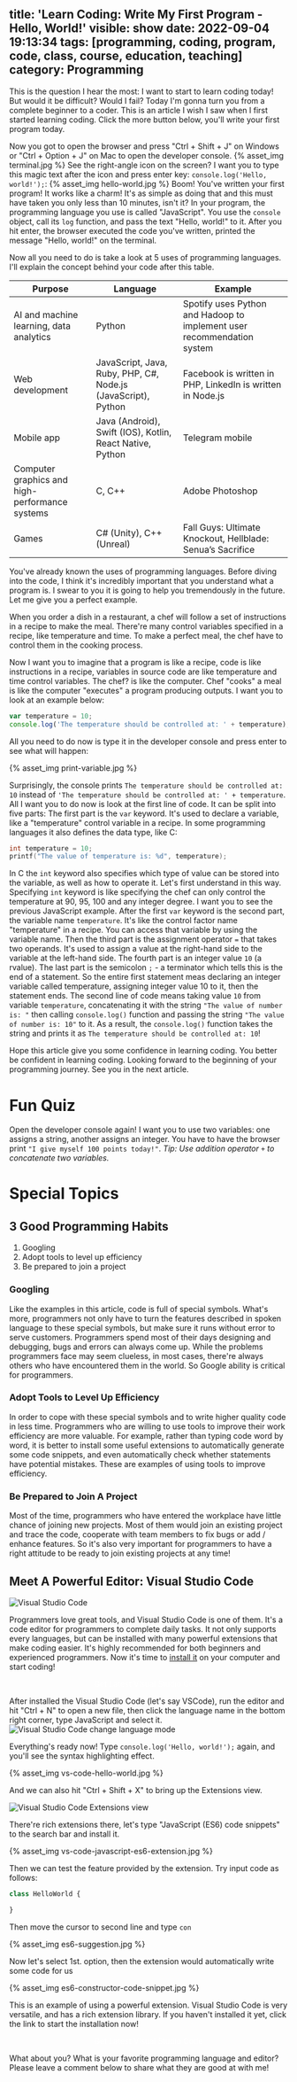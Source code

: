 title: 'Learn Coding: Write My First Program - Hello, World!'
visible: show
date: 2022-09-04 19:13:34
tags: [programming, coding, program, code, class, course, education, teaching]
category: Programming
---

This is the question I hear the most: I want to start to learn coding today! But would it be difficult? Would I fail? Today I'm gonna turn you from a complete beginner to a coder. This is an article I wish I saw when I first started learning coding. Click the more button below, you'll write your first program today.

<!--more-->

Now you got to open the browser and press "Ctrl + Shift + J" on Windows or "Ctrl + Option + J" on Mac to open the developer console.
{% asset_img terminal.jpg %}
See the right-angle icon on the screen? I want you to type this magic text after the icon and press enter key: `console.log('Hello, world!');`: 
{% asset_img hello-world.jpg %}
Boom! You've written your first program! It works like a charm! It's as simple as doing that and this must have taken you only less than 10 minutes, isn't it? In your program, the programming language you use is called "JavaScript". You use the `console` object, call its `log` function, and pass the text "Hello, world!" to it. After you hit enter, the browser executed the code you've written, printed the message "Hello, world!" on the terminal.

Now all you need to do is take a look at 5 uses of programming languages. I'll explain the concept behind your code after this table.

| Purpose                                        | Language                                                      | Example                                                    |
| ---------------------------------------------- | ------------------------------------------------------------- | ---------------------------------------------------------------------- |
| AI and machine learning, data analytics        | Python                                                        | Spotify uses Python and Hadoop to implement user recommendation system |
| Web development                                | JavaScript, Java, Ruby, PHP, C#, Node.js (JavaScript), Python | Facebook is written in PHP, LinkedIn is written in Node.js             |
| Mobile app                                     | Java (Android), Swift (IOS), Kotlin, React Native, Python     | Telegram mobile                                                        |
| Computer graphics and high-performance systems | C, C++                                                        | Adobe Photoshop                                                        |
| Games                                          | C# (Unity), C++ (Unreal)                                      | Fall Guys: Ultimate Knockout, Hellblade: Senua’s Sacrifice             |

You've already known the uses of programming languages. Before diving into the code, I think it's incredibly important that you understand what a program is. I swear to you it is going to help you tremendously in the future. Let me give you a perfect example.

When you order a dish in a restaurant, a chef will follow a set of instructions in a recipe to make the meal. There're many control variables specified in a recipe, like temperature and time. To make a perfect meal, the chef have to control them in the cooking process.

Now I want you to imagine that a program is like a recipe, code is like instructions in a recipe, variables in source code are like temperature and time control variables. The chef? is like the computer. Chef "cooks" a meal is like the computer "executes" a program producing outputs. I want you to look at an example below:
```javascript
var temperature = 10;
console.log('The temperature should be controlled at: ' + temperature);
```

All you need to do now is type it in the developer console and press enter to see what will happen:

{% asset_img print-variable.jpg %}

Surprisingly, the console prints `The temperature should be controlled at: 10` instead of `'The temperature should be controlled at: ' + temperature`. All I want you to do now is look at the first line of code. It can be split into five parts: The first part is the `var` keyword. It's used to declare a variable, like a "temperature" control variable in a recipe. In some programming languages it also defines the data type, like C:
```c
int temperature = 10;
printf("The value of temperature is: %d", temperature);
```
In C the `int` keyword also specifies which type of value can be stored into the variable, as well as how to operate it. Let's first understand in this way. Specifying `int` keyword is like specifying the chef can only control the temperature at 90, 95, 100 and any integer degree. I want you to see the previous JavaScript example. After the first `var` keyword is the second part, the variable name `temperature`. It's like the control factor name "temperature" in a recipe. You can access that variable by using the variable name. Then the third part is the assignment operator `=` that takes two operands. It's used to assign a value at the right-hand side to the variable at the left-hand side. The fourth part is an integer value `10` (a rvalue). The last part is the semicolon `;` - a terminator which tells this is the end of a statement. So the entire first statement meas declaring an integer variable called temperature, assigning integer value 10 to it, then the statement ends. The second line of code means taking value `10` from variable `temperature`, concatenating it with the string `"The value of number is: "` then calling `console.log()` function and passing the string `"The value of number is: 10"` to it. As a result, the `console.log()` function takes the string and prints it as `The temperature should be controlled at: 10`!

Hope this article give you some confidence in learning coding. You better be confident in learning coding. Looking forward to the beginning of your programming journey. See you in the next article.

# Fun Quiz
Open the developer console again! I want you to use two variables: one assigns a string, another assigns an integer. You have to have the browser print `"I give myself 100 points today!"`.
*Tip: Use addition operator `+` to concatenate two variables.*

# Special Topics
## 3 Good Programming Habits
1. Googling
2. Adopt tools to level up efficiency
3. Be prepared to join a project

### Googling
Like the examples in this article, code is full of special symbols. What's more, programmers not only have to turn the features described in spoken language to these special symbols, but make sure it runs without error to serve customers. Programmers spend most of their days designing and debugging, bugs and errors can always come up. While the problems programmers face may seem clueless, in most cases, there're always others who have encountered them in the world. So Google ability is critical for programmers.

### Adopt Tools to Level Up Efficiency
In order to cope with these special symbols and to write higher quality code in less time. Programmers who are willing to use tools to improve their work efficiency are more valuable. For example, rather than typing code word by word, it is better to install some useful extensions to automatically generate some code snippets, and even automatically check whether statements have potential mistakes. These are examples of using tools to improve efficiency.

### Be Prepared to Join A Project
Most of the time, programmers who have entered the workplace have little chance of joining new projects. Most of them would join an existing project and trace the code, cooperate with team members to fix bugs or add / enhance features. So it's also very important for programmers to have a right attitude to be ready to join existing projects at any time!

## Meet A Powerful Editor: Visual Studio Code
![Visual Studio Code](https://code.visualstudio.com/assets/home/home-screenshot-win.png)

Programmers love great tools, and Visual Studio Code is one of them. It's a code editor for programmers to complete daily tasks. It not only supports every languages, but can be installed with many powerful extensions that make coding easier. It's highly recommended for both beginners and experienced programmers. Now it's time to [install it](https://code.visualstudio.com/) on your computer and start coding!

<link href="https://cdnjs.cloudflare.com/ajax/libs/mdb-ui-kit/4.3.0/mdb.min.css" rel="stylesheet">
<link href="https://cdnjs.cloudflare.com/ajax/libs/font-awesome/6.0.0/css/all.min.css" rel="stylesheet">
<script type="text/javascript" src="https://cdnjs.cloudflare.com/ajax/libs/mdb-ui-kit/4.3.0/mdb.min.js"
></script>
<div style="text-align: center;">
    <a class="btn btn-primary" href="https://code.visualstudio.com/" style="color: white; text-decoration: none;">
        <i class="fa-solid fa-download me-2"></i>
        Get Latest Visual Studio Code
    </a>
</div>

After installed the Visual Studio Code (let's say VSCode), run the editor and hit "Ctrl + N" to open a new file, then click the language name in the bottom right corner, type JavaScript and select it.
![Visual Studio Code change language mode](https://code.visualstudio.com/assets/docs/getstarted/tips-and-tricks/change_syntax.gif)

Everything's ready now! Type `console.log('Hello, world!');` again, and you'll see the syntax highlighting effect.

{% asset_img vs-code-hello-world.jpg %}

And we can also hit "Ctrl + Shift + X" to bring up the Extensions view.

![Visual Studio Code Extensions view](https://code.visualstudio.com/assets/docs/editor/extension-marketplace/extensions-popular.png)

There're rich extensions there, let's type "JavaScript (ES6) code snippets" to the search bar and install it.

{% asset_img vs-code-javascript-es6-extension.jpg %}

Then we can test the feature provided by the extension. Try input code as follows:
```javascript
class HelloWorld {

}
```
Then move the cursor to second line and type `con`

{% asset_img es6-suggestion.jpg %}

Now let's select 1st. option, then the extension would automatically write some code for us

{% asset_img es6-constructor-code-snippet.jpg %}

This is an example of using a powerful extension. Visual Studio Code is very versatile, and has a rich extension library. If you haven't installed it yet, click the link to start the installation now!

<div style="text-align: center;">
    <a class="btn btn-primary" href="https://code.visualstudio.com/" style="color: white; text-decoration: none;">
        <i class="fa-solid fa-download me-2"></i>
        Get Latest Visual Studio Code
    </a>
</div>

What about you? What is your favorite programming language and editor? Please leave a comment below to share what they are good at with me!